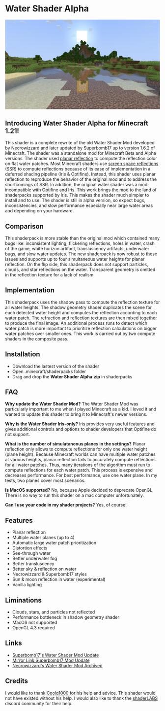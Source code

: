 # Water Shader Alpha
![Water Shader Picture](shaders/res/water_shader_picture.png)

## Introducing Water Shader Alpha for Minecraft 1.21! 
This shader is a complete rewrite of the old Water Shader Mod developed by Necrowizzard and later updated by Superbomb17 up to version 1.6.2 of Minecraft. The shader was a standalone mod for Minecraft Beta and Alpha versions. The shader used [planar reflection](https://www.youtube.com/watch?v=HusvGeEDU_U) to compute the reflection color on flat water patches. Most Minecraft shaders use [screen space reflections](https://lettier.github.io/3d-game-shaders-for-beginners/screen-space-reflection.html) (SSR) to compute reflections because of its ease of implementation in a deferred shading pipeline (Iris & Optifine). Instead, this shader uses planar reflection to reproduce the behavior of the original mod and to address the shortcomings of SSR. In addition, the original water shader was a mod incompatible with Optifine and Iris. This work brings the mod to the land of shaderpacks supported by Iris. This makes the shader much simpler to install and to use. The shader is still in alpha version, so expect bugs, inconsistencies, and slow performance especially near large water areas and depending on your hardware.

## Comparison
This shaderpack is more stable than the original mod which contained many bugs like: inconsistent lighting, flickering reflections, holes in water, crash of the game, white horizon artifact, transluscency artifacts, underwater bugs, and slow water updates. The new shaderpack is now robust to these issues and supports up to four simultaneous water heights for planar reflection. On the flip side, this shaderpack does not support particles, clouds, and star reflections on the water. Transparent geometry is omitted in the reflection texture for a lack of realism.

## Implementation
This shaderpack uses the shadow pass to compute the reflection texture for all water heights. The shadow geometry shader duplicates the scene for each detected water height and computes the reflection according to each water patch. The refraction and reflection textures are then mixed together to produce the final image. An additional process runs to detect which water patch is more important to prioritize reflection calculations on bigger water patches over smaller ones. This work is carried out by two compute shaders in the composite pass.

## Installation
- Download the lastest version of the shader
- Open .minecraft/shaderpacks folder
- Drag and drop the __Water Shader Alpha.zip__ in shaderpacks

## FAQ
__Why update the Water Shader Mod?__ The Water Shader Mod was particularly important to me when I played Minecraft as a kid. I loved it and wanted to update this shader to bring it to Minecraft's newer versions.

__Why is the Water Shader Iris-only?__ Iris provides very useful features and gives additional controls and options to shader developers that Optifine do not support.

__What is the number of simulataneous planes in the settings?__ Planar reflection only allows to compute reflections for only one water height (plane height). Because Minecraft worlds can have multiple water patches at various heights, planar reflection fails to accurately compute reflections for all water patches. Thus, many iterations of the algorithm must run to compute reflections for each water patch. This process is expensive and decreases performance. For best performance, use one water plane. In my tests, two planes cover most scenarios.

__Is MacOS supported?__ No, because Apple decided to deprecate OpenGL. There is no way to run this shader on a mac computer unfortunately.

__Can I use your code in my shader projects?__ Yes, of course!

## Features
- Planar reflection
- Multiple water planes (up to 4)
- Automatic large water patch prioritization
- Distortion effects
- See-through water
- Better underwater fog
- Better transluscency
- Better sky & reflection on water
- Necrowizzard & Superbomb17 styles
- Sun & moon reflection in water (experimental)
- Vanilla lighting

## Liminations
- Clouds, stars, and particles not reflected
- Performance bottleneck in shadow geometry shader
- MacOS not supported
- OpenGL 4.3 required

## Links
- [Superbomb17's Water Shader Mod Update](https://www.minecraftforum.net/forums/mapping-and-modding-java-edition/minecraft-mods/1285819-1-6-2-water-shader-alpha-over-325-000-downloads)
- [Mirror Link Superbomb17 Mod Update](https://www.9minecraft.net/water-shader-mod/)
- [Necrowizzard's Water Shader Mod Archived](https://mcarchive.net/mods/water-shader)

## Credits
I would like to thank [Coolq1000](https://github.com/coolq1000) for his help and advice. This shader would not have existed without his help. I would also like to thank the [shaderLABS](https://shaderlabs.org/wiki/Main_Page) discord community for their help.
